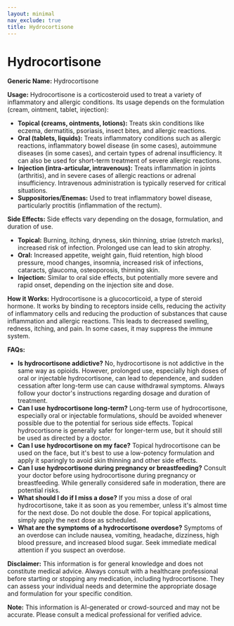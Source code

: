 ```yaml
---
layout: minimal
nav_exclude: true
title: Hydrocortisone
---
```


# Hydrocortisone

**Generic Name:** Hydrocortisone

**Usage:** Hydrocortisone is a corticosteroid used to treat a variety of inflammatory and allergic conditions.  Its usage depends on the formulation (cream, ointment, tablet, injection):

* **Topical (creams, ointments, lotions):**  Treats skin conditions like eczema, dermatitis, psoriasis, insect bites, and allergic reactions.
* **Oral (tablets, liquids):** Treats inflammatory conditions such as allergic reactions, inflammatory bowel disease (in some cases), autoimmune diseases (in some cases), and certain types of adrenal insufficiency.  It can also be used for short-term treatment of severe allergic reactions.
* **Injection (intra-articular, intravenous):** Treats inflammation in joints (arthritis), and in severe cases of allergic reactions or adrenal insufficiency.  Intravenous administration is typically reserved for critical situations.
* **Suppositories/Enemas:** Used to treat inflammatory bowel disease, particularly proctitis (inflammation of the rectum).


**Side Effects:** Side effects vary depending on the dosage, formulation, and duration of use.

* **Topical:** Burning, itching, dryness, skin thinning, striae (stretch marks), increased risk of infection. Prolonged use can lead to skin atrophy.
* **Oral:** Increased appetite, weight gain, fluid retention, high blood pressure, mood changes, insomnia, increased risk of infections, cataracts, glaucoma, osteoporosis, thinning skin.
* **Injection:** Similar to oral side effects, but potentially more severe and rapid onset, depending on the injection site and dose.


**How it Works:** Hydrocortisone is a glucocorticoid, a type of steroid hormone. It works by binding to receptors inside cells, reducing the activity of inflammatory cells and reducing the production of substances that cause inflammation and allergic reactions.  This leads to decreased swelling, redness, itching, and pain.  In some cases, it may suppress the immune system.

**FAQs:**

* **Is hydrocortisone addictive?**  No, hydrocortisone is not addictive in the same way as opioids. However, prolonged use, especially high doses of oral or injectable hydrocortisone, can lead to dependence, and sudden cessation after long-term use can cause withdrawal symptoms.  Always follow your doctor's instructions regarding dosage and duration of treatment.
* **Can I use hydrocortisone long-term?** Long-term use of hydrocortisone, especially oral or injectable formulations, should be avoided whenever possible due to the potential for serious side effects.  Topical hydrocortisone is generally safer for longer-term use, but it should still be used as directed by a doctor.
* **Can I use hydrocortisone on my face?** Topical hydrocortisone can be used on the face, but it's best to use a low-potency formulation and apply it sparingly to avoid skin thinning and other side effects.
* **Can I use hydrocortisone during pregnancy or breastfeeding?**  Consult your doctor before using hydrocortisone during pregnancy or breastfeeding. While generally considered safe in moderation, there are potential risks.
* **What should I do if I miss a dose?** If you miss a dose of oral hydrocortisone, take it as soon as you remember, unless it's almost time for the next dose. Do not double the dose.  For topical applications, simply apply the next dose as scheduled.
* **What are the symptoms of a hydrocortisone overdose?** Symptoms of an overdose can include nausea, vomiting, headache, dizziness, high blood pressure, and increased blood sugar. Seek immediate medical attention if you suspect an overdose.


**Disclaimer:** This information is for general knowledge and does not constitute medical advice.  Always consult with a healthcare professional before starting or stopping any medication, including hydrocortisone.  They can assess your individual needs and determine the appropriate dosage and formulation for your specific condition.


**Note:** This information is AI-generated or crowd-sourced and may not be accurate. Please consult a medical professional for verified advice.